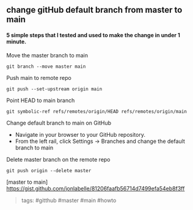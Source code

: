 change gitHub default branch from master to main
---

#### 5 simple steps that I tested and used to make the change in under 1 minute.

Move the master branch to main

    git branch --move master main

Push main to remote repo

    git push --set-upstream origin main

Point HEAD to main branch

    git symbolic-ref refs/remotes/origin/HEAD refs/remotes/origin/main

Change default branch to main on GitHub

* Navigate in your browser to your GitHub repository.
* From the left rail, click Settings -> Branches and change the default branch to main

Delete master branch on the remote repo

    git push origin --delete master

[master to main] <https://gist.github.com/jonlabelle/81206faafb56714d7499efa54eb8f3ff>

> tags: #gitthub #master #main #howto
